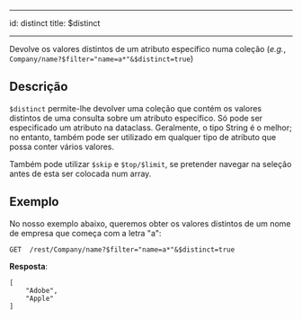 - - -
id: distinct title: $distinct
- - -


Devolve os valores distintos de um atributo específico numa coleção (*e.g.*, `Company/name?$filter="name=a*"&$distinct=true`)


## Descrição

`$distinct` permite-lhe devolver uma coleção que contém os valores distintos de uma consulta sobre um atributo específico. Só pode ser especificado um atributo na dataclass. Geralmente, o tipo String é o melhor; no entanto, também pode ser utilizado em qualquer tipo de atributo que possa conter vários valores.

Também pode utilizar `$skip` e `$top/$limit`, se pretender navegar na seleção antes de esta ser colocada num array.

## Exemplo
No nosso exemplo abaixo, queremos obter os valores distintos de um nome de empresa que começa com a letra "a":

 `GET  /rest/Company/name?$filter="name=a*"&$distinct=true`

**Resposta**:

````
[
    "Adobe",
    "Apple"
]
````


